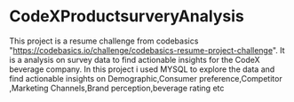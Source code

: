# CodeXProductsurveryAnalysis
This project is a resume challenge from  codebasics "https://codebasics.io/challenge/codebasics-resume-project-challenge".
It is a analysis on survey data to find actionable insights for the CodeX beverage company.
In this project i used MYSQL to explore the data and find actionable insights on Demographic,Consumer preference,Competitor ,Marketing Channels,Brand perception,beverage rating etc  
